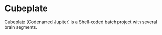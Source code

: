 # Cubeplate
Cubeplate (Codenamed Jupiter) is a Shell-coded batch project with several brain segments.

